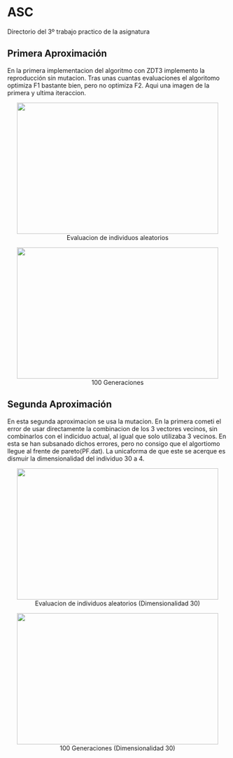 # ASC
Directorio del 3º trabajo practico de la asignatura
## Primera Aproximación
En la primera implementacion del algoritmo con ZDT3 implemento la reproducción sin mutacion. Tras unas cuantas evaluaciones el algoritomo optimiza F1 bastante bien, pero no optimiza F2. Aqui una imagen de la primera y ultima iteraccion. 
<p align="center">
  <img width="460" height="300" src="https://i.ibb.co/B29RyT2/grafica-0.png">
  </br>
  Evaluacion de individuos aleatorios
</p>  
<p align="center">
  <img width="460" height="300" src="https://i.ibb.co/4fXw2Kj/grafica-100.png">
  </br>
  100 Generaciones
</p>
 
 ## Segunda Aproximación   
 En esta segunda aproximacion se usa la mutacion. En la primera cometi el error de usar directamente la combinacion de los 3 vectores vecinos, sin combinarlos con el indiciduo actual, al igual que solo utilizaba 3 vecinos. En esta se han subsanado dichos errores, pero no consigo que el algortiomo llegue al frente de pareto(PF.dat). La unicaforma de que este se acerque es dismuir la dimensionalidad del individuo 30 a 4.  
 
 <p align="center">
  <img width="460" height="300" src="https://i.ibb.co/3cshsPB/grafica-0.png">
  </br>
  Evaluacion de individuos aleatorios (Dimensionalidad 30)
</p>  
<p align="center">
  <img width="460" height="300" src="https://i.ibb.co/wYrgkxr/grafica-100.png">
  </br>
  100 Generaciones (Dimensionalidad 30)
</p>
 
 
 
 
 




